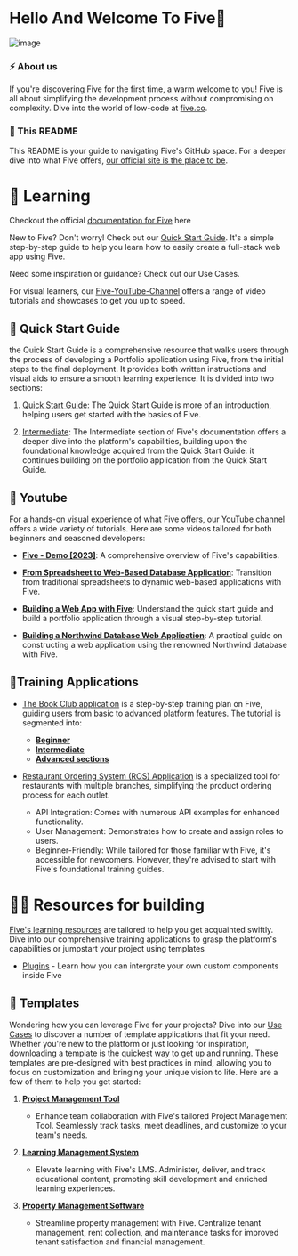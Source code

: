 # Hello And Welcome To Five👋
![image](https://github.com/tryFive/.github/assets/142195993/2bbffd0a-6681-4418-8405-1948811143ac)


### ⚡ About us
If you're discovering Five for the first time, a warm welcome to you! Five is all about simplifying the development process without compromising on complexity. Dive into the world of low-code at [five.co](https://five.co).

### 📝 This README
This README is your guide to navigating Five's GitHub space. For a deeper dive into what Five offers, [our official site is the place to be](https://five.co/features/).

# 📖 Learning
Checkout the official [documentation for Five](https://help.five.org/2.1/) here

New to Five? Don't worry! Check out our [Quick Start Guide](https://help.five.org/2.1/docs/getting-started/quick-start-guide/introduction). It's a simple step-by-step guide to help you learn how to easily create a full-stack web app using Five.

Need some inspiration or guidance? Check out our Use Cases.

For visual learners, our [Five-YouTube-Channel](https://www.youtube.com/c/Five.co) offers a range of video tutorials and showcases to get you up to speed.

## 🧭 Quick Start Guide
the Quick Start Guide is a comprehensive resource that walks users through the process of developing a Portfolio application using Five, from the initial steps to the final deployment. It provides both written instructions and visual aids to ensure a smooth learning experience. It is divided into two sections:
1. [Quick Start Guide](https://help.five.org/2.1/docs/getting-started/quick-start-guide/introduction): The Quick Start Guide is more of an introduction, helping users get started with the basics of Five.

2. [Intermediate](https://help.five.org/2.1/docs/getting-started/quick-start-guide/intermediate/introduction): The Intermediate section of Five's documentation offers a deeper dive into the platform's capabilities, building upon the foundational knowledge acquired from the Quick Start Guide. it continues building on the portfolio application from the Quick Start Guide.




## 🎥 Youtube

For a hands-on visual experience of what Five offers, our [YouTube channel](https://www.youtube.com/@five_co/videos) offers a wide variety of tutorials. Here are some videos tailored for both beginners and seasoned developers:

- [**Five - Demo [2023]**](https://www.youtube.com/watch?v=rlUedk9SzCE&ab_channel=Five): A comprehensive overview of Five's capabilities.

- [**From Spreadsheet to Web-Based Database Application**](https://www.youtube.com/watch?v=68781RaM6Zg&t=642s&ab_channel=Five): Transition from traditional spreadsheets to dynamic web-based applications with Five.
 
- [**Building a Web App with Five**](https://www.youtube.com/watch?v=9fLfgusrDVU&t=1218s&ab_channel=Five): Understand the quick start guide and build a portfolio application through a visual step-by-step tutorial.
 
- [**Building a Northwind Database Web Application**](https://www.youtube.com/watch?v=M1dMCK2xrYQ&t=50s&ab_channel=Five): A practical guide on constructing a web application using the renowned Northwind database with Five.


## 🔧Training Applications


- [The Book Club application](https://help.five.org/2.1/docs/learning-resources/training-plans/book-club/introduction) is a step-by-step training plan on Five, guiding users from basic to advanced platform features. The tutorial is segmented into: 

   - [**Beginner**](https://help.five.org/2.1/docs/learning-resources/training-plans/book-club/beginner/create-a-multiuser-application)
   - [**Intermediate**](https://help.five.org/2.1/docs/learning-resources/training-plans/book-club/intermediate/connect-with-system-database/)
   - [**Advanced sections**](https://help.five.org/2.1/docs/learning-resources/training-plans/book-club/advanced/add-a-table-event/add-save-book-before-update-event)
- [Restaurant Ordering System (ROS) Application](https://help.five.org/2.1/docs/learning-resources/training-plans/restaurant-ordering-system/introduction) is a specialized tool for restaurants with multiple branches, simplifying the product ordering process for each outlet.
     - API Integration: Comes with numerous API examples for enhanced functionality.
     - User Management: Demonstrates how to create and assign roles to users.
     - Beginner-Friendly: While tailored for those familiar with Five, it's accessible for newcomers. However, they're advised to start with Five's foundational training guides.

# 👩‍💻 Resources for building
[Five's learning resources](https://help.five.org/2.1/docs/learning-resources/introduction) are tailored to help you get acquainted swiftly. Dive into our comprehensive training applications to grasp the platform's capabilities or jumpstart your project using templates
- [Plugins](https://github.com/tryFive/Plugins) - Learn how you can intergrate your own custom components inside Five

## 📄 Templates
Wondering how you can leverage Five for your projects? Dive into our [Use Cases](https://five.co/use-cases/) to discover a number of template applications that fit your need. <br>
Whether you're new to the platform or just looking for inspiration, downloading a template is the quickest way to get up and running. These templates are pre-designed with best practices in mind, allowing you to focus on customization and bringing your unique vision to life. Here are a few of them to help you get started: 
1. **[Project Management Tool](https://five.co/use-cases/project-management-tool/)**
   - Enhance team collaboration with Five's tailored Project Management Tool. Seamlessly track tasks, meet deadlines, and customize to your team's needs.

2. **[Learning Management System](https://five.co/use-cases/learning-management-system/)**
   - Elevate learning with Five's LMS. Administer, deliver, and track educational content, promoting skill development and enriched learning experiences.

3. **[Property Management Software](https://five.co/use-cases/property-management-software/)**
   - Streamline property management with Five. Centralize tenant management, rent collection, and maintenance tasks for improved tenant satisfaction and financial management.


<!--

**Here are some ideas to get you started:**

🙋‍♀️ A short introduction - what is your organization all about?
🌈 Contribution guidelines - how can the community get involved?
👩‍💻 Useful resources - where can the community find your docs? Is there anything else the community should know?
🍿 Fun facts - what does your team eat for breakfast?
🧙 Remember, you can do mighty things with the power of [Markdown](https://docs.github.com/github/writing-on-github/getting-started-with-writing-and-formatting-on-github/basic-writing-and-formatting-syntax)
-->

